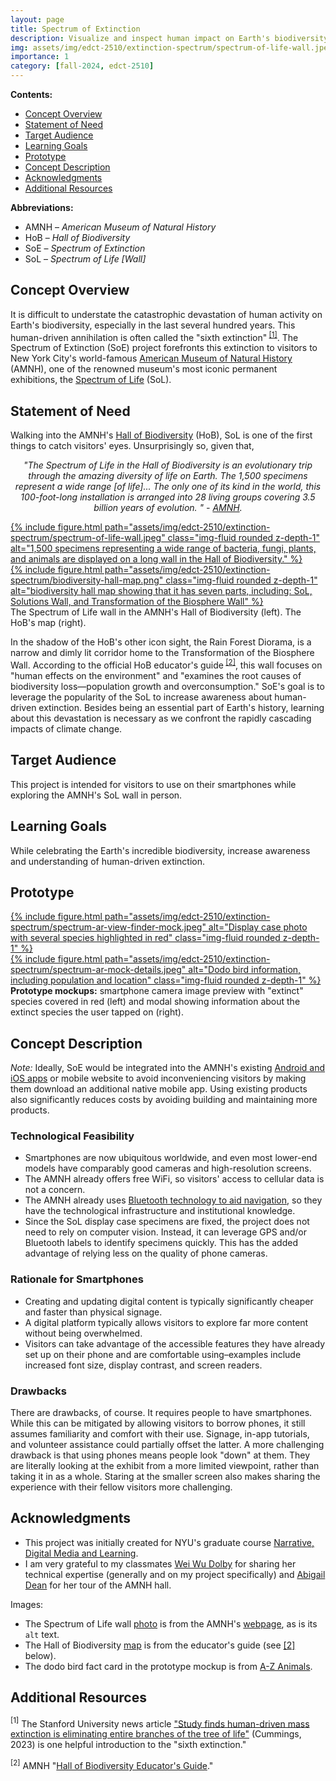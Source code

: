 ```yaml
---
layout: page
title: Spectrum of Extinction
description: Visualize and inspect human impact on Earth's biodiversity.
img: assets/img/edct-2510/extinction-spectrum/spectrum-of-life-wall.jpeg
importance: 1
category: [fall-2024, edct-2510]
---
```


**Contents:**

<!-- MarkdownTOC levels="2" -->

- [Concept Overview](#concept-overview)
- [Statement of Need](#statement-of-need)
- [Target Audience](#target-audience)
- [Learning Goals](#learning-goals)
- [Prototype](#prototype)
- [Concept Description](#concept-description)
- [Acknowledgments](#acknowledgments)
- [Additional Resources](#additional-resources)

<!-- /MarkdownTOC -->


**Abbreviations:**

- AMNH – _American Museum of Natural History_
- HoB – _Hall of Biodiversity_
- SoE – _Spectrum of Extinction_
- SoL – _Spectrum of Life \[Wall\]_ 


## Concept Overview

It is difficult to understate the catastrophic devastation of human activity on Earth's biodiversity, especially in the last several hundred years. This human-driven annihilation is often called the "sixth extinction"<sup> [\[1\]](#extinction-resources)</sup>. The Spectrum of Extinction (SoE) project forefronts this extinction to visitors to New York City's world-famous [American Museum of Natural History](https://www.amnh.org/) (AMNH), one of the renowned museum's most iconic permanent exhibitions, the [Spectrum of Life](https://www.amnh.org/exhibitions/permanent/biodiversity/spectrum-of-life") (SoL).



## Statement of Need

Walking into the AMNH's [Hall of Biodiversity](https://www.amnh.org/exhibitions/permanent/biodiversity) (HoB), SoL is one of the first things to catch visitors' eyes. Unsurprisingly so, given that,  

<p style="text-align: center; font-style: italic;"> 
    "The Spectrum of Life in the Hall of Biodiversity is an evolutionary trip through the amazing diversity of life on Earth. The 1,500 specimens represent a wide range [of life]... The only one of its kind in the world, this 100-foot-long installation is arranged into 28 living groups covering 3.5 billion years of evolution. " - <a href="https://www.amnh.org/exhibitions/permanent/biodiversity/spectrum-of-life" target="_blank">AMNH</a>.
</p>

<div class="row">
    <div class="col-sm-8 mt-3 mt-md-0">
        <a href="/assets/img/edct-2510/extinction-spectrum/spectrum-of-life-wall-1400.webp">
            {% include figure.html path="assets/img/edct-2510/extinction-spectrum/spectrum-of-life-wall.jpeg"  class="img-fluid rounded z-depth-1" alt="1,500 specimens representing a wide range of bacteria, fungi, plants, and animals are displayed on a long wall in the Hall of Biodiversity." %}
        </a>
    </div>
    <div class="col-sm-4 mt-3 mt-md-0">
        <a href="/assets/img/edct-2510/extinction-spectrum/biodiversity-hall-map-1400.webp">
            {% include figure.html path="assets/img/edct-2510/extinction-spectrum/biodiversity-hall-map.png"  class="img-fluid rounded z-depth-1" alt="biodiversity hall map showing that it has seven parts, including: SoL, Solutions Wall, and Transformation of the Biosphere Wall" %}
        </a>
    </div>
</div>
<div class="caption">
    The Spectrum of Life wall in the AMNH's Hall of Biodiversity (left). The HoB's map (right).
</div>

In the shadow of the HoB's other icon sight, the Rain Forest Diorama, is a narrow and dimly lit corridor home to the Transformation of the Biosphere Wall. According to the official HoB educator's guide<sup> [\[2\]](#educator-guide)</sup>, this wall focuses on "human effects on the environment" and "examines the root causes of biodiversity loss—population growth and overconsumption." SoE's goal is to leverage the popularity of the SoL to increase awareness about human-driven extinction. Besides being an essential part of Earth's history, learning about this devastation is necessary as we confront the rapidly cascading impacts of climate change.


## Target Audience

This project is intended for visitors to use on their smartphones while exploring the AMNH's SoL wall in person.



## Learning Goals

<!-- _What do you want your learners to know or be able to do after engaging with your project._ -->

While celebrating the Earth's incredible biodiversity, increase awareness and understanding of human-driven extinction.



## Prototype

<div class="row mt-3">
    <div class="col-sm mt-3 mt-md-0">
        <a href="/assets/img/edct-2510/extinction-spectrum/spectrum-ar-view-finder-mock-1400.webp">
            {% include figure.html path="assets/img/edct-2510/extinction-spectrum/spectrum-ar-view-finder-mock.jpeg" alt="Display case photo with several species highlighted in red" class="img-fluid rounded z-depth-1" %}
        </a>
    </div>
     <div class="col-sm mt-3 mt-md-0">
        <a href="/assets/img/edct-2510/extinction-spectrum/spectrum-ar-mock-details-1400.webp">
            {% include figure.html path="assets/img/edct-2510/extinction-spectrum/spectrum-ar-mock-details.jpeg" alt="Dodo bird information, including population and location" class="img-fluid rounded z-depth-1" %}
        </a>
    </div>
</div>
<div class="caption">
    <b>Prototype mockups:</b> smartphone camera image preview with "extinct" species covered in red (left) and modal showing information about the extinct species the user tapped on (right).
</div>


## Concept Description

_Note:_ Ideally, SoE would be integrated into the AMNH's existing [Android and iOS apps](https://www.amnh.org/plan-your-visit/explorer) or mobile website to avoid inconveniencing visitors by making them download an additional native mobile app. Using existing products also significantly reduces costs by avoiding building and maintaining more products.

### Technological Feasibility

- Smartphones are now ubiquitous worldwide, and even most lower-end models have comparably good cameras and high-resolution screens.  
- The AMNH already offers free WiFi, so visitors' access to cellular data is not a concern.  
- The AMNH already uses [Bluetooth technology to aid navigation](https://www.amnh.org/explore/news-blogs/news-posts/bluetooth-beacons-help-navigate-museum-halls), so they have the technological infrastructure and institutional knowledge.  
- Since the SoL display case specimens are fixed, the project does not need to rely on computer vision. Instead, it can leverage GPS and/or Bluetooth labels to identify specimens quickly. This has the added advantage of relying less on the quality of phone cameras.  

### Rationale for Smartphones

- Creating and updating digital content is typically significantly cheaper and faster than physical signage. 
- A digital platform typically allows visitors to explore far more content without being overwhelmed.
- Visitors can take advantage of the accessible features they have already set up on their phone and are comfortable using–examples include increased font size, display contrast, and screen readers.

### Drawbacks

There are drawbacks, of course. It requires people to have smartphones. While this can be mitigated by allowing visitors to borrow phones, it still assumes familiarity and comfort with their use. Signage, in-app tutorials, and volunteer assistance could partially offset the latter. A more challenging drawback is that using phones means people look "down" at them. They are literally looking at the exhibit from a more limited viewpoint, rather than taking it in as a whole. Staring at the smaller screen also makes sharing the experience with their fellow visitors more challenging.


## Acknowledgments

- This project was initially created for NYU's graduate course [Narrative, Digital Media and Learning](https://steinhardt.nyu.edu/courses/narrative-digital-media-and-learning).
- I am very grateful to my classmates [Wei Wu Dolby](https://weiwudolby.cargo.site/) for sharing her technical expertise (generally and on my project specifically) and [Abigail Dean](https://www.linkedin.com/in/abigail-moon-dean/) for her tour of the AMNH hall.

Images:
  
- The Spectrum of Life wall [photo](/assets/img/edct-2510/extinction-spectrum/spectrum-of-life-wall-1400.webp) is from the AMNH's [webpage](https://www.amnh.org/exhibitions/permanent/biodiversity/spectrum-of-life), as is its `alt` text.
- The Hall of Biodiversity [map](/assets/img/edct-2510/extinction-spectrum/biodiversity-hall-map-1400.webp) is from the educator's guide (see [\[2\]](#educator-guide) below).
- The dodo bird fact card in the prototype mockup is from [A-Z Animals](https://a-z-animals.com/media/2023/03/7f9ef1d7adbd6893ab170b5e553e14dbe5e6e8c4-768x1152.jpg).


## Additional Resources

<a name="extinction-resources"><sup>[1]</sup></a> 
The Stanford University news article ["Study finds human-driven mass extinction is eliminating entire branches of the tree of life"](https://news.stanford.edu/2023/09/18/human-driven-mass-extinction-eliminating-entire-genera/) (Cummings, 2023) is one helpful introduction to the "sixth extinction."

<a name="educator-guide"><sup>[2]</sup></a> AMNH "[Hall of Biodiversity Educator's Guide](https://www.amnh.org/exhibitions/permanent/biodiversity/educator-resources)."